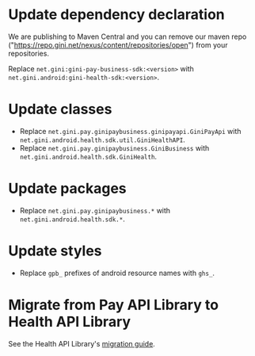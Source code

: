# Update dependency declaration

We are publishing to Maven Central and you can remove our maven repo ("https://repo.gini.net/nexus/content/repositories/open") from your repositories.

Replace `net.gini:gini-pay-business-sdk:<version>` with `net.gini.android:gini-health-sdk:<version>`.

# Update classes

* Replace `net.gini.pay.ginipaybusiness.ginipayapi.GiniPayApi` with `net.gini.android.health.sdk.util.GiniHealthAPI`.
* Replace `net.gini.pay.ginipaybusiness.GiniBusiness` with `net.gini.android.health.sdk.GiniHealth`.

# Update packages

* Replace `net.gini.pay.ginipaybusiness.*` with `net.gini.android.health.sdk.*`.

# Update styles

* Replace `gpb_` prefixes of android resource names with `ghs_`.

# Migrate from Pay API Library to Health API Library

See the Health API Library's [migration guide](../health-api-library/migrate-from-pay-api-lib.md).
